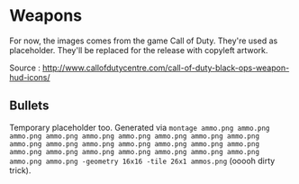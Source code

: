 Weapons
=======

For now, the images comes from the game Call of Duty. They're used as placeholder.
They'll be replaced for the release with copyleft artwork.

Source : http://www.callofdutycentre.com/call-of-duty-black-ops-weapon-hud-icons/

Bullets
-------
Temporary placeholder too.
Generated via `montage ammo.png ammo.png ammo.png ammo.png ammo.png ammo.png ammo.png ammo.png ammo.png ammo.png ammo.png ammo.png ammo.png ammo.png ammo.png ammo.png ammo.png ammo.png ammo.png ammo.png ammo.png ammo.png ammo.png ammo.png ammo.png -geometry 16x16 -tile 26x1 ammos.png` (ooooh dirty trick).